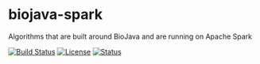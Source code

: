 # biojava-spark
Algorithms that are built around BioJava and are running on Apache Spark

[![Build Status](https://travis-ci.org/biojava/biojava-spark.svg?branch=master)](https://travis-ci.org/biojava/biojava-spark)
[![License](http://img.shields.io/badge/license-LGPL_2.1-blue.svg?style=flat)](https://github.com/biojava/biojava/blob/master/LICENSE)
[![Status](http://img.shields.io/badge/experimental-red.svg?style=flat)](https://github.com/biojava/biojava-spark)